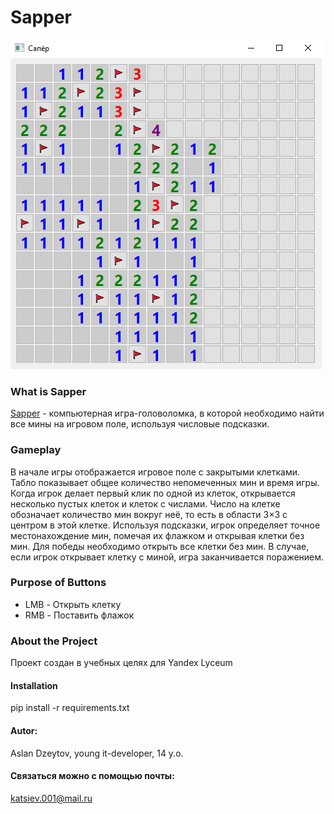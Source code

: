 # Sapper

![](https://github.com/aslan-katsiev/sapper-game/blob/develop/screenshot.png)

### What is Sapper
[Sapper](https://minesweeper.online/ru/) - компьютерная игра-головоломка,
в которой необходимо найти все мины на игровом поле,
используя числовые подсказки.

### Gameplay
В начале игры отображается игровое поле с закрытыми клетками.
Табло показывает общее количество непомеченных мин и время игры.
Когда игрок делает первый клик по одной из клеток, открывается несколько пустых клеток и клеток с числами.
Число на клетке обозначает количество мин вокруг неё, то есть в области 3×3 с центром в этой клетке.
Используя подсказки, игрок определяет точное местонахождение мин, помечая их флажком и открывая клетки без мин.
Для победы необходимо открыть все клетки без мин.
В случае, если игрок открывает клетку с миной, игра заканчивается поражением.

### Purpose of Buttons
- LMB - Открыть клетку
- RMB - Поставить флажок

### About the Project
Проект создан в учебных целях для Yandex Lyceum

#### Installation
pip install -r requirements.txt

#### Autor:
Aslan Dzeytov, young it-developer, 14 y.o.
#### Связаться можно с помощью почты:
katsiev.001@mail.ru
